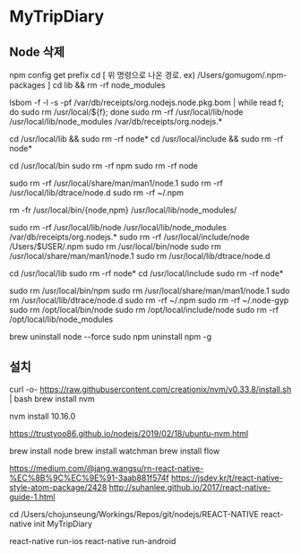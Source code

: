 # MyTripDiary

## Node 삭제

npm config get prefix
cd [ 위 명령으로 나온 경로. ex) /Users/gomugom/.npm-packages ]
cd lib && rm -rf node_modules

lsbom -f -l -s -pf /var/db/receipts/org.nodejs.node.pkg.bom | while read f; do  sudo rm /usr/local/${f}; done
sudo rm -rf /usr/local/lib/node /usr/local/lib/node_modules /var/db/receipts/org.nodejs.*

cd /usr/local/lib && sudo rm -rf node*
cd /usr/local/include && sudo rm -rf node*

cd /usr/local/bin
sudo rm -rf npm
sudo rm -rf node

sudo rm -rf /usr/local/share/man/man1/node.1
sudo rm -rf /usr/local/lib/dtrace/node.d
sudo rm -rf ~/.npm

rm -fr /usr/local/bin/{node,npm} /usr/local/lib/node_modules/

sudo rm -rf /usr/local/lib/node /usr/local/lib/node_modules /var/db/receipts/org.nodejs.*
sudo rm -rf /usr/local/include/node /Users/$USER/.npm
sudo rm /usr/local/bin/node
sudo rm /usr/local/share/man/man1/node.1
sudo rm /usr/local/lib/dtrace/node.d

cd /usr/local/lib
sudo rm -rf node*
cd /usr/local/include
sudo rm -rf node*

sudo rm /usr/local/bin/npm
sudo rm /usr/local/share/man/man1/node.1
sudo rm /usr/local/lib/dtrace/node.d
sudo rm -rf ~/.npm
sudo rm -rf ~/.node-gyp
sudo rm /opt/local/bin/node
sudo rm /opt/local/include/node
sudo rm -rf /opt/local/lib/node_modules

brew uninstall node --force
sudo npm uninstall npm -g

## 설치

curl -o- https://raw.githubusercontent.com/creationix/nvm/v0.33.8/install.sh | bash
brew install nvm

nvm install 10.16.0

<https://trustyoo86.github.io/nodejs/2019/02/18/ubuntu-nvm.html>

brew install node
brew install watchman
brew install flow

<https://medium.com/@jang.wangsu/rn-react-native-%EC%8B%9C%EC%9E%91-3aab881f574f>
<https://jsdev.kr/t/react-native-style-atom-package/2428>
<http://suhanlee.github.io/2017/react-native-guide-1.html>

cd /Users/chojunseung/Workings/Repos/git/nodejs/REACT-NATIVE
react-native init MyTripDiary

react-native run-ios
react-native run-android

